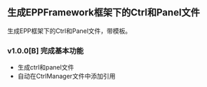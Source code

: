 ## 生成EPPFramework框架下的Ctrl和Panel文件

生成EPP框架下的Ctrl和Panel文件，带模板。



### v1.0.0[B] 完成基本功能

* 生成ctrl和panel文件
* 自动在CtrlManager文件中添加引用